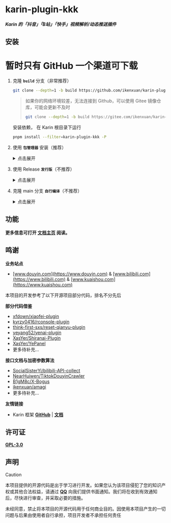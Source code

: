 # karin-plugin-kkk

**_Karin 的「抖音」「B站」「快手」视频解析/动态推送插件_**

## 安装

# 暂时只有 GitHub 一个渠道可下载

1. 克隆 **`build`** 分支（非常推荐）
   ```sh
   git clone --depth=1 -b build https://github.com/ikenxuan/karin-plugin-kkk.git ./plugins/karin-plugin-kkk/
   ```

   > 如果你的网络环境较差，无法连接到 Github，可以使用 Gitee 镜像仓库，可能会更新不及时
   >
   > ```sh
   > git clone --depth=1 -b build https://gitee.com/ikenxuan/karin-plugin-kkk.git ./plugins/karin-plugin-kkk/
   > ```

   安装依赖， 在 Karin 根目录下运行
   ```sh
   pnpm install --filter=karin-plugin-kkk -P
   ```

2. 使用 **`包管理器`** 安装（推荐）
   <details>
   <summary>点击展开</summary>

   在 Karin 根目录下运行
   ```sh
   pnpm add karin-plugin-kkk -w
   ```
   </details>

3. 使用 Release **`发行版`**（不推荐）
    <details>
    <summary>点击展开</summary>

    <p style="color: red; font-weight: bolder;">不推荐该方式，后续无法通过 Git 进行更新</p>
    
      * 打开 Release 页面: https://github.com/ikenxuan/karin-plugin-kkk/releases
      * 找到最新的版本，下载名为 `build.zip` 的压缩包
      * 在 `plugins/` 目录下解压该压缩包
      * 完成后插件应在 `机器人根目录/plugins/karin-plugin-kkk/`<br><br>

      解压完成后在插件目录下运行
      ```sh
      pnpm install   
      ```

      或者Karin 根目录下运行
      ```sh
      pnpm install --filter=karin-plugin-kkk -P
      ```

    </details>

4. 克隆 main 分支 **`自行编译`**（不推荐）
   <details>
   <summary>点击展开</summary>

   #### 克隆源码
    ```sh
    git clone --depth=1 https://github.com/ikenxuan/karin-plugin-kkk.git ./plugins/karin-plugin-kkk/
    ```
    **TypeScript 源码无法运行，需要先编译成 JavaScript 后才可运行**
    #### 进入源码目录
    ```sh
    cd plugins/karin-plugin-kkk/
    ```
    #### 安装依赖
    ```sh
    pnpm install
    ```
    #### 编译
    ```sh
    pnpm run build
    ```
    编译完成后即可回到根目录启动 Karin 运行
   </details>

## 功能

**更多信息可打开 [文档主页](https://ikenxuan.github.io/kkkkkk-10086) 阅读。**

## 鸣谢
**业务站点**

- [www.douyin.com](https://www.douyin.com) & [www.bilibili.com](https://www.bilibili.com) & [www.kuaishou.com](https://www.kuaishou.com)

本项目的开发参考了以下开源项目部分代码，排名不分先后

**部分代码借鉴**

- [xfdown/xiaofei-plugin](https://gitee.com/xfdown/xiaofei-plugin)
- [kyrzy0416/rconsole-plugin](https://gitee.com/kyrzy0416/rconsole-plugin)
- [think-first-sxs/reset-qianyu-plugin](https://gitee.com/think-first-sxs/reset-qianyu-plugin)
- [yeyang52/yenai-plugin](https://github.com/yeyang52/yenai-plugin)
- [XasYer/Shiranai-Plugin](https://github.com/XasYer/Shiranai-Plugin)
- [XasYer/YePanel](https://github.com/XasYer/YePanel)
- 更多待补充...

**接口文档与加密参数算法**

- [SocialSisterYi/bilibili-API-collect](https://github.com/SocialSisterYi/bilibili-API-collect)
- [NearHuiwen/TiktokDouyinCrawler](https://github.com/NearHuiwen/TiktokDouyinCrawler)
- [B1gM8c/X-Bogus](https://github.com/B1gM8c/X-Bogus)
- [ikenxuan/amagi](https://github.com/ikenxuan/amagi)
- 更多待补充...

**友情链接**
- Karin 框架 [**GitHub**](https://github.com/Karinjs/Karin) | [**文档**](https://karin.fun)

## 许可证
[**GPL-3.0**](./LICENSE)

## 声明
> [!CAUTION]
> 本项目提供的开源代码是出于学习进行开发。如果您认为该项目侵犯了您的知识产权或其他合法权益，请通过 **[<i class="fa-brands fa-qq fa-flip"></i> QQ](https://qm.qq.com/q/k6Up32hdWE)** 向我们提供书面通知。我们将在收到有效通知后，尽快进行审查，并采取必要的措施。
> 
> 未经同意，禁止将本项目的开源代码用于任何商业目的。因使用本项目产生的一切问题与后果由使用者自行承担，项目开发者不承担任何责任
